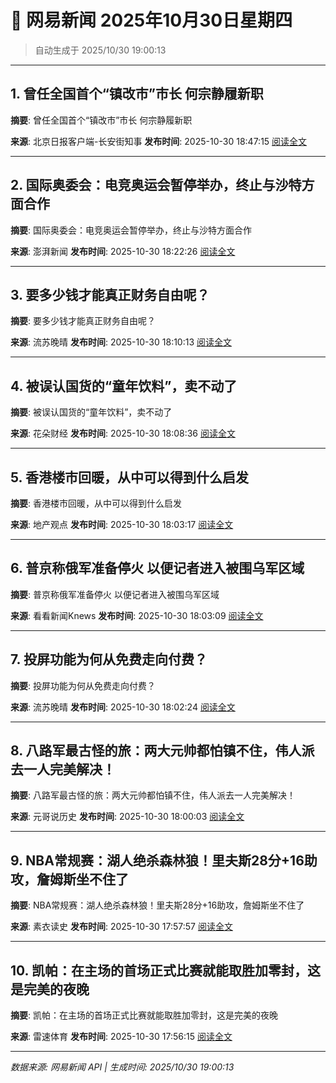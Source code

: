 # 📰 网易新闻 2025年10月30日星期四

> 自动生成于 2025/10/30 19:00:13

---

## 1. 曾任全国首个“镇改市”市长 何宗静履新职

**摘要**: 曾任全国首个“镇改市”市长 何宗静履新职

**来源**: 北京日报客户端-长安街知事
**发布时间**: 2025-10-30 18:47:15
[阅读全文](https://m.163.com/news/article/KD501IIJ0001899O.html)

---

## 2. 国际奥委会：电竞奥运会暂停举办，终止与沙特方面合作

**摘要**: 国际奥委会：电竞奥运会暂停举办，终止与沙特方面合作

**来源**: 澎湃新闻
**发布时间**: 2025-10-30 18:22:26
[阅读全文](https://m.163.com/news/article/KD4UK4PC0514R9P4.html)

---

## 3. 要多少钱才能真正财务自由呢？

**摘要**: 要多少钱才能真正财务自由呢？

**来源**: 流苏晚晴
**发布时间**: 2025-10-30 18:10:13
[阅读全文](https://m.163.com/news/article/KD4TTKBG0553K5ZV.html)

---

## 4. 被误认国货的“童年饮料”，卖不动了

**摘要**: 被误认国货的“童年饮料”，卖不动了

**来源**: 花朵财经
**发布时间**: 2025-10-30 18:08:36
[阅读全文](https://m.163.com/news/article/KD4TQP9O0514E1H1.html)

---

## 5. 香港楼市回暖，从中可以得到什么启发

**摘要**: 香港楼市回暖，从中可以得到什么启发

**来源**: 地产观点
**发布时间**: 2025-10-30 18:03:17
[阅读全文](https://m.163.com/news/article/KCVJG6OF05358KE1.html)

---

## 6. 普京称俄军准备停火 以便记者进入被围乌军区域

**摘要**: 普京称俄军准备停火 以便记者进入被围乌军区域

**来源**: 看看新闻Knews
**发布时间**: 2025-10-30 18:03:09
[阅读全文](https://m.163.com/news/article/KD4TGR000514EGPO.html)

---

## 7. 投屏功能为何从免费走向付费？

**摘要**: 投屏功能为何从免费走向付费？

**来源**: 流苏晚晴
**发布时间**: 2025-10-30 18:02:24
[阅读全文](https://m.163.com/news/article/KD4TFAJ80553K5ZV.html)

---

## 8. 八路军最古怪的旅：两大元帅都怕镇不住，伟人派去一人完美解决！

**摘要**: 八路军最古怪的旅：两大元帅都怕镇不住，伟人派去一人完美解决！

**来源**: 元哥说历史
**发布时间**: 2025-10-30 18:00:03
[阅读全文](https://m.163.com/news/article/KD2CFLIN0543AHBP.html)

---

## 9. NBA常规赛：湖人绝杀森林狼！里夫斯28分+16助攻，詹姆斯坐不住了

**摘要**: NBA常规赛：湖人绝杀森林狼！里夫斯28分+16助攻，詹姆斯坐不住了

**来源**: 素衣读史
**发布时间**: 2025-10-30 17:57:57
[阅读全文](https://m.163.com/news/article/KD4T79KM05568PJ3.html)

---

## 10. 凯帕：在主场的首场正式比赛就能取胜加零封，这是完美的夜晚

**摘要**: 凯帕：在主场的首场正式比赛就能取胜加零封，这是完美的夜晚

**来源**: 雷速体育
**发布时间**: 2025-10-30 17:56:15
[阅读全文](https://m.163.com/news/article/KD4T46TI0529DS7F.html)

---

*数据来源: 网易新闻 API | 生成时间: 2025/10/30 19:00:13*